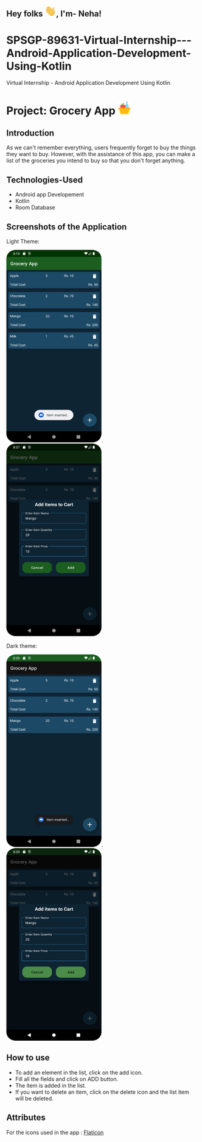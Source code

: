 Hey folks <img src = "https://github.com/NehaVns/NehaVns/blob/main/Hi.gif" width = "30" height = "30"/>, I'm- Neha!
-------------------------------------
# SPSGP-89631-Virtual-Internship---Android-Application-Development-Using-Kotlin
Virtual Internship - Android Application Development Using Kotlin

Project: Grocery App <img src = "https://github.com/smartinternz02/SPSGP-89631-Virtual-Internship---Android-Application-Development-Using-Kotlin/blob/main/grocery-cart.png" width = "35" height = "35">
========================
Introduction
----------------------------
As we can't remember everything, users frequently forget to buy the things they want to buy. However, with the assistance of this app, you can make a list of the groceries you intend to buy so that you don't forget anything.

Technologies-Used
-----------------------------
- Android app Developement
- Kotlin
- Room Database

Screenshots of the Application
-----------------------------------
Light Theme:

<img src = "https://github.com/smartinternz02/SPSGP-89631-Virtual-Internship---Android-Application-Development-Using-Kotlin/blob/main/ThemeLightInterface.png" width = "250" height = "505" >.<img src = "https://github.com/smartinternz02/SPSGP-89631-Virtual-Internship---Android-Application-Development-Using-Kotlin/blob/main/ThemeLightAddItem.png" width = "250" height = "505" >

Dark theme:

<img src = "https://github.com/smartinternz02/SPSGP-89631-Virtual-Internship---Android-Application-Development-Using-Kotlin/blob/main/ThemeDarkInterface.png" width = "250" height = "505" >.<img src = "https://github.com/smartinternz02/SPSGP-89631-Virtual-Internship---Android-Application-Development-Using-Kotlin/blob/main/ThemeDarkAddItem.png" width = "250" height = "505" >

How to use
----------------------------
- To add an element in the list, click on the add icon.
- Fill all the fields and click on ADD button.
- The item is added in the list.
- If you want to delete an item, click on the delete icon and the list item will be deleted.

Attributes
---------------------
For the icons used in the app : <a href="https://www.flaticon.com/free-icons/supermarket" title="supermarket icons">Flaticon</a>

